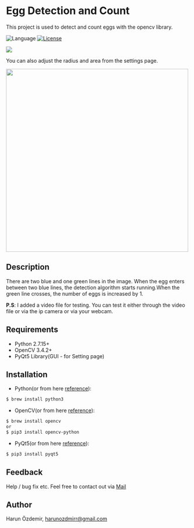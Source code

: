 # Egg Detection and Count

This project is used to detect and count eggs with the opencv library.

![Language](https://img.shields.io/pypi/pyversions/Django.svg)
[![License](http://img.shields.io/badge/license-MIT-lightgrey.svg?style=flat
)](http://mit-license.org)

  <img src="https://github.com/harunozdemir/EggDetection/blob/master/master/Screen%20Shot%202018-10-26%20at%2017.26.21.png" >
  
You can also adjust the radius and area from the settings page.


  <img src="https://github.com/harunozdemir/EggDetection/blob/master/master/Screen%20Shot%202018-10-26%20at%2017.26.54.png" height="500" >
  
## Description
  There are two blue and one green lines in the image. When the egg enters between two blue lines, the detection algorithm starts running.When the green line crosses, the number of eggs is increased by 1.
  
  **P.S**:
  I added a video file for testing. You can test it either through the video file or via the ip camera or via your webcam.
  
## Requirements
- Python 2.7.15+
- OpenCV 3.4.2+ 
- PyQt5 Library(GUI - for Setting page)
  
## Installation
  - Python(or from here [reference](https://www.python.org/downloads/)):
  ```bash
  $ brew install python3
  ```
  - OpenCV(or from here [reference](https://pypi.org/project/opencv-python/)):
  ```bash
  $ brew install opencv
  or
  $ pip3 install opencv-python  
  ```   
  - PyQt5(or from here [reference](http://pyqt.sourceforge.net/Docs/PyQt5/installation.html)):
  ```bash
  $ pip3 install pyqt5
  ```
## Feedback
Help / bug fix etc. Feel free to contact out via [Mail](mailto:harunozdmirr@gmail.com)

## Author
Harun Özdemir, harunozdmirr@gmail.com
